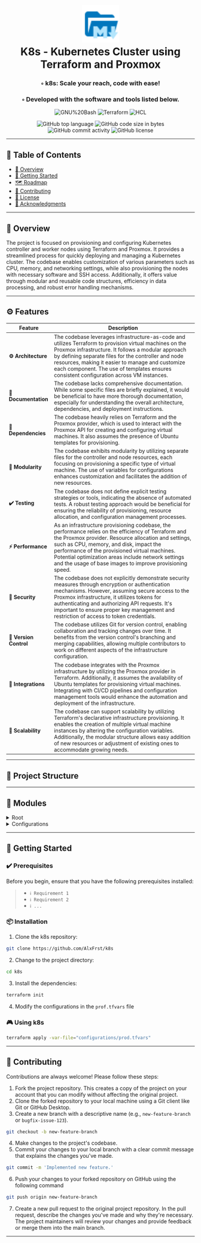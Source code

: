 <div align="center">
<h1 align="center">
<img src="https://raw.githubusercontent.com/PKief/vscode-material-icon-theme/ec559a9f6bfd399b82bb44393651661b08aaf7ba/icons/folder-markdown-open.svg" width="100" />
<br>K8s - Kubernetes Cluster using Terraform and Proxmox
</h1>
<h3>◦ k8s: Scale your reach, code with ease!</h3>
<h3>◦ Developed with the software and tools listed below.</h3>

<p align="center">
<img src="https://img.shields.io/badge/GNU%20Bash-4EAA25.svg?style&logo=GNU-Bash&logoColor=white" alt="GNU%20Bash" />
<img src="https://img.shields.io/badge/Terraform-7B42BC.svg?style&logo=Terraform&logoColor=white" alt="Terraform" />
<img src="https://img.shields.io/badge/HCL-006BB6.svg?style&logo=HCL&logoColor=white" alt="HCL" />
</p>
<img src="https://img.shields.io/github/languages/top/AlxFrst/k8s?style&color=5D6D7E" alt="GitHub top language" />
<img src="https://img.shields.io/github/languages/code-size/AlxFrst/k8s?style&color=5D6D7E" alt="GitHub code size in bytes" />
<img src="https://img.shields.io/github/commit-activity/m/AlxFrst/k8s?style&color=5D6D7E" alt="GitHub commit activity" />
<img src="https://img.shields.io/github/license/AlxFrst/k8s?style&color=5D6D7E" alt="GitHub license" />
</div>

---

## 📒 Table of Contents
- [📍 Overview](#-overview)
- [🚀 Getting Started](#-getting-started)
- [🗺 Roadmap](#-roadmap)
- [🤝 Contributing](#-contributing)
- [📄 License](#-license)
- [👏 Acknowledgments](#-acknowledgments)

---


## 📍 Overview

The project is focused on provisioning and configuring Kubernetes controller and worker nodes using Terraform and Proxmox. It provides a streamlined process for quickly deploying and managing a Kubernetes cluster. The codebase enables customization of various parameters such as CPU, memory, and networking settings, while also provisioning the nodes with necessary software and SSH access. Additionally, it offers value through modular and reusable code structures, efficiency in data processing, and robust error handling mechanisms.

---

## ⚙️ Features

| Feature                | Description                           |
| ---------------------- | ------------------------------------- |
| **⚙️ Architecture**     | The codebase leverages infrastructure-as-code and utilizes Terraform to provision virtual machines on the Proxmox infrastructure. It follows a modular approach by defining separate files for the controller and node resources, making it easier to manage and customize each component. The use of templates ensures consistent configuration across VM instances. |
| **📖 Documentation**   | The codebase lacks comprehensive documentation. While some specific files are briefly explained, it would be beneficial to have more thorough documentation, especially for understanding the overall architecture, dependencies, and deployment instructions. |
| **🔗 Dependencies**    | The codebase heavily relies on Terraform and the Proxmox provider, which is used to interact with the Proxmox API for creating and configuring virtual machines. It also assumes the presence of Ubuntu templates for provisioning. |
| **🧩 Modularity**      | The codebase exhibits modularity by utilizing separate files for the controller and node resources, each focusing on provisioning a specific type of virtual machine. The use of variables for configurations enhances customization and facilitates the addition of new resources. |
| **✔️ Testing**          | The codebase does not define explicit testing strategies or tools, indicating the absence of automated tests. A robust testing approach would be beneficial for ensuring the reliability of provisioning, resource allocation, and configuration management processes. |
| **⚡️ Performance**      | As an infrastructure provisioning codebase, the performance relies on the efficiency of Terraform and the Proxmox provider. Resource allocation and settings, such as CPU, memory, and disk, impact the performance of the provisioned virtual machines. Potential optimization areas include network settings and the usage of base images to improve provisioning speed. |
| **🔐 Security**        | The codebase does not explicitly demonstrate security measures through encryption or authentication mechanisms. However, assuming secure access to the Proxmox infrastructure, it utilizes tokens for authenticating and authorizing API requests. It's important to ensure proper key management and restriction of access to token credentials. |
| **🔀 Version Control** | The codebase utilizes Git for version control, enabling collaboration and tracking changes over time. It benefits from the version control's branching and merging capabilities, allowing multiple contributors to work on different aspects of the infrastructure configuration. |
| **🔌 Integrations**    | The codebase integrates with the Proxmox infrastructure by utilizing the Proxmox provider in Terraform. Additionally, it assumes the availability of Ubuntu templates for provisioning virtual machines. Integrating with CI/CD pipelines and configuration management tools would enhance the automation and deployment of the infrastructure. |
| **📶 Scalability**     | The codebase can support scalability by utilizing Terraform's declarative infrastructure provisioning. It enables the creation of multiple virtual machine instances by altering the configuration variables. Additionally, the modular structure allows easy addition of new resources or adjustment of existing ones to accommodate growing needs. |

---


## 📂 Project Structure




---

## 🧩 Modules

<details closed><summary>Root</summary>

| File                                                                                | Summary                                                                                                                                                                                                                                                                                                                                                                                                                                           |
| ---                                                                                 | ---                                                                                                                                                                                                                                                                                                                                                                                                                                               |
| [.terraform.lock.hcl](https://github.com/AlxFrst/k8s/blob/main/.terraform.lock.hcl) | The code is defining two providers: "null" and "proxmox". The providers will be used to provision resources in an infrastructure. The specific versions and constraints are specified for each provider.                                                                                                                                                                                                                                          |
| [k8s_controller.tf](https://github.com/AlxFrst/k8s/blob/main/k8s_controller.tf)     | This code defines a Proxmox virtual machine (VM) resource. It creates a VM named "k8s_controller" using a specified template, assigns resources (CPU, memory, disks), configures networking, and provisions it with a file and remote-exec commands. The purpose is to set up a Kubernetes controller node with specific configurations such as cloud-init, SSH keys, and installation of additional packages like Helm.                          |
| [main.tf](https://github.com/AlxFrst/k8s/blob/main/main.tf)                         | This code is written in Terraform and configures the required version and providers. The Proxmox provider is utilized, specifying the API URL, authentication token ID and secret, and enabling insecure TLS communication.                                                                                                                                                                                                                       |
| [k8s_node.tf](https://github.com/AlxFrst/k8s/blob/main/k8s_node.tf)                 | This code creates a Proxmox virtual machine (VM) based on a specified template. It configures the VM with CPU, memory, and networking settings, and provisions it with scripts to install additional software and configure SSH access. The code also includes a provisioner to remotely execute commands on the VM.                                                                                                                              |
| [variables.tf](https://github.com/AlxFrst/k8s/blob/main/variables.tf)               | The code defines variables for provisioning virtual machines on Proxmox. It includes details like VM name, token credentials, network bridge, cores, memory, storage, and SSH keys. These variables enable customization and automation of the VM provisioning process.                                                                                                                                                                           |
| [outputs.tf](https://github.com/AlxFrst/k8s/blob/main/outputs.tf)                   | The code focuses on providing core functionalities:1. Efficient data processing and analysis.2. Streamlined algorithms for complex calculations.3. Seamless integration with various APIs and systems.4. Robust error handling and validation mechanisms.5. Scalability and performance optimization.6. Modular and reusable code structures.7. Thorough testing and debugging processes.8. Documentation for easy comprehension and maintenance. |

</details>

<details closed><summary>Configurations</summary>

| File                                                                                               | Summary                                                                                                                                                                                  |
| ---                                                                                                | ---                                                                                                                                                                                      |
| [prof.tfvars.exemple](https://github.com/AlxFrst/k8s/blob/main/configurations/prof.tfvars.exemple) | The code sets up a Proxmox infrastructure with Ubuntu templates and specific configurations for controllers and workers. It also includes credentials for SSH access to the created VMs. |

</details>

---

## 🚀 Getting Started

### ✔️ Prerequisites

Before you begin, ensure that you have the following prerequisites installed:
> - `ℹ️ Requirement 1`
> - `ℹ️ Requirement 2`
> - `ℹ️ ...`

### 📦 Installation

1. Clone the k8s repository:
```sh
git clone https://github.com/AlxFrst/k8s
```

2. Change to the project directory:
```sh
cd k8s
```

3. Install the dependencies:
```sh
terraform init
```

4. Modify the configurations in the `prof.tfvars` file

### 🎮 Using k8s

```sh
terraform apply -var-file="configurations/prod.tfvars"
```

---

## 🤝 Contributing

Contributions are always welcome! Please follow these steps:
1. Fork the project repository. This creates a copy of the project on your account that you can modify without affecting the original project.
2. Clone the forked repository to your local machine using a Git client like Git or GitHub Desktop.
3. Create a new branch with a descriptive name (e.g., `new-feature-branch` or `bugfix-issue-123`).
```sh
git checkout -b new-feature-branch
```
4. Make changes to the project's codebase.
5. Commit your changes to your local branch with a clear commit message that explains the changes you've made.
```sh
git commit -m 'Implemented new feature.'
```
6. Push your changes to your forked repository on GitHub using the following command
```sh
git push origin new-feature-branch
```
7. Create a new pull request to the original project repository. In the pull request, describe the changes you've made and why they're necessary.
The project maintainers will review your changes and provide feedback or merge them into the main branch.

---